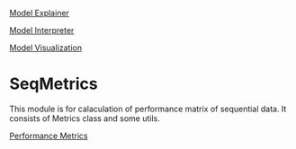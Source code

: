 

[Model Explainer](postprocessing/explain.md)

[Model Interpreter](postprocessing/interpret.md)

[Model Visualization](postprocessing/visualize.md)


# SeqMetrics
This module is for calaculation of performance matrix of sequential data. It consists of Metrics class and some utils.

[Performance Metrics](postprocessing/seqmetrics.md)
